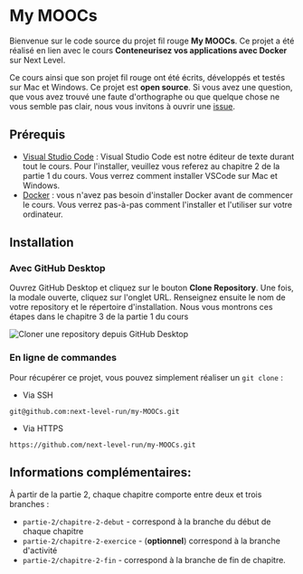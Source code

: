 # My MOOCs

Bienvenue sur le code source du projet fil rouge **My MOOCs**. Ce projet a été réalisé en lien avec le cours **Conteneurisez vos applications avec Docker** sur Next Level.

Ce cours ainsi que son projet fil rouge ont été écrits, développés et testés sur Mac et Windows. Ce projet est **open source**. Si vous avez une question, que vous avez trouvé une faute d'orthographe ou que quelque chose ne vous semble pas clair, nous vous invitons à ouvrir une [issue](https://github.com/next-level-run/my-MOOCs/issues/new).

## Prérequis

- [Visual Studio Code](https://code.visualstudio.com/) : Visual Studio Code est notre éditeur de texte durant tout le cours. Pour l'installer, veuillez vous referez au chapitre 2 de la partie 1 du cours. Vous verrez comment installer VSCode sur Mac et Windows.
- [Docker](https://www.docker.com/) : vous n'avez pas besoin d'installer Docker avant de commencer le cours. Vous verrez pas-à-pas comment l'installer et l'utiliser sur votre ordinateur.


## Installation

### Avec GitHub Desktop

Ouvrez GitHub Desktop et cliquez sur le bouton **Clone Repository**. Une fois, la modale ouverte, cliquez sur l'onglet URL. Renseignez ensuite le nom de votre repository et le répertoire d'installation. Nous vous montrons ces étapes dans le chapitre 3 de la partie 1 du cours

<img src="./github-desktop.png" alt="Cloner une repository depuis GitHub Desktop" />

### En ligne de commandes

Pour récupérer ce projet, vous pouvez simplement réaliser un `git clone` :

- Via SSH
```
git@github.com:next-level-run/my-MOOCs.git
```

- Via HTTPS
```
https://github.com/next-level-run/my-MOOCs.git
```

## Informations complémentaires:

À partir de la partie 2, chaque chapitre comporte entre deux et trois branches :
- `partie-2/chapitre-2-debut` - correspond à la branche du début de chaque chapitre
- `partie-2/chapitre-2-exercice` - (**optionnel**) correspond à la branche d'activité
- `partie-2/chapitre-2-fin` - correspond à la branche de fin de chapitre.

